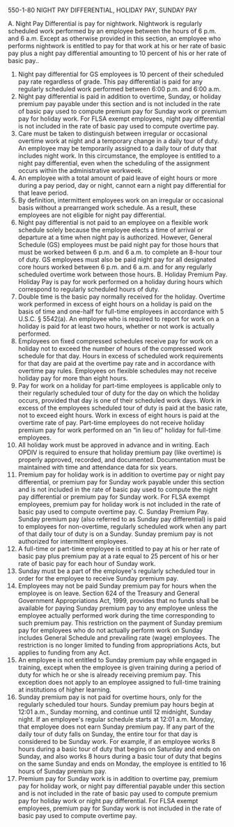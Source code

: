 
550-1-80 	NIGHT PAY DIFFERENTIAL, HOLIDAY PAY, SUNDAY PAY

A.	Night Pay Differential is pay for nightwork. Nightwork is regularly scheduled work performed by an employee between the hours of 6 p.m. and 6 a.m.  Except as otherwise provided in this section, an employee who performs nightwork is entitled to pay for that work at his or her rate of basic pay plus a night pay differential amounting to 10 percent of his or her rate of basic pay..  
1.	Night pay differential for GS employees is 10 percent of their scheduled pay rate regardless of grade.  This pay differential is paid for any regularly scheduled work performed between    6:00 p.m. and 6:00 a.m.
2.	Night pay differential is paid in addition to overtime, Sunday, or holiday premium pay payable under this section and is not included in the rate of basic pay used to compute premium pay for Sunday work or premium pay for holiday work.  For FLSA exempt employees, night pay differential is not included in the rate of basic pay used to compute overtime pay.
3.	Care must be taken to distinguish between irregular or occasional overtime work at night and a temporary change in a daily tour of duty. An employee may be temporarily assigned to a daily tour of duty that includes night work. In this circumstance, the employee is entitled to a night pay differential, even when the scheduling of the assignment occurs within the administrative workweek.
4.	An employee with a total amount of paid leave of eight hours or more during a pay period, day or night, cannot earn a night pay differential for that leave period.
5.	By definition, intermittent employees work on an irregular or occasional basis without a prearranged work schedule.  As a result, these employees are not eligible for night pay differential.
6.	Night pay differential is not paid to an employee on a flexible work schedule solely because the employee elects a time of arrival or departure at a time when night pay is authorized.  However, General Schedule (GS) employees must be paid night pay for those hours that must be worked between 6 p.m. and 6 a.m. to complete an 8-hour tour of duty.  GS employees must also be paid night pay for all designated core hours worked between 6 p.m. and 6 a.m. and for any regularly scheduled overtime work between those hours.
B.	Holiday Premium Pay. Holiday Pay is pay for work performed on a holiday during hours which correspond to regularly scheduled hours of duty.
1.	Double time is the basic pay normally received for the holiday. Overtime work performed in excess of eight hours on a holiday is paid on the basis of time and one-half for full-time employees in accordance with 5 U.S.C. § 5542(a). An employee who is required to report for work on a holiday is paid for at least two hours, whether or not work is actually performed.
2.	Employees on fixed compressed schedules receive pay for work on a holiday not to exceed the number of hours of the compressed work schedule for that day. Hours in excess of scheduled work requirements for that day are paid at the overtime pay rate and in accordance with overtime pay rules. Employees on flexible schedules may not receive holiday pay for more than eight hours.
3.	Pay for work on a holiday for part-time employees is applicable only to their regularly scheduled tour of duty for the day on which the holiday occurs, provided that day is one of their scheduled work days. Work in excess of the employees scheduled tour of duty is paid at the basic rate, not to exceed eight hours. Work in excess of eight hours is paid at the overtime rate of pay.  Part-time employees do not receive holiday premium pay for work performed on an “in lieu of” holiday for full-time employees.
4.	All holiday work must be approved in advance and in writing. Each OPDIV is required to ensure that holiday premium pay (like overtime) is properly approved, recorded, and documented. Documentation must be maintained with time and attendance data for six years.
5.	Premium pay for holiday work is in addition to overtime pay or night pay differential, or premium pay for Sunday work payable under this section and is not included in the rate of basic pay used to compute the night pay differential or premium pay for Sunday work.  For FLSA exempt employees, premium pay for holiday work is not included in the rate of basic pay used to compute overtime pay.
C.	Sunday Premium Pay. Sunday premium pay (also referred to as Sunday pay differential) is paid to employees for non-overtime, regularly scheduled work when any part of that daily tour of duty is on a Sunday. Sunday premium pay is not authorized for intermittent employees.   
1.	A full-time or part-time employee is entitled to pay at his or her rate of basic pay plus premium pay at a rate equal to 25 percent of his or her rate of basic pay for each hour of Sunday work.
2.	Sunday must be a part of the employee's regularly scheduled tour in order for the employee to receive Sunday premium pay.
3.	Employees may not be paid Sunday premium pay for hours when the employee is on leave.  Section 624 of the Treasury and General Government Appropriations Act, 1999, provides that no funds shall be available for paying Sunday premium pay to any employee unless the employee actually performed work during the time corresponding to such premium pay.  This restriction on the payment of Sunday premium pay for employees who do not actually perform work on Sunday includes General Schedule and prevailing rate (wage) employees. The restriction is no longer limited to funding from appropriations Acts, but applies to funding from any Act.
4.	An employee is not entitled to Sunday premium pay while engaged in training, except when the employee is given training during a period of duty for which he or she is already receiving premium pay. This exception does not apply to an employee assigned to full-time training at institutions of higher learning.
5.	Sunday premium pay is not paid for overtime hours, only for the regularly scheduled tour hours. Sunday premium pay hours begin at 12:01 a.m., Sunday morning, and continue until 12 midnight, Sunday night. If an employee's regular schedule starts at 12:01 a.m. Monday, that employee does not earn Sunday premium pay. If any part of the daily tour of duty falls on Sunday, the entire tour for that day is considered to be Sunday work. For example, if an employee works 8 hours during a basic tour of duty that begins on Saturday and ends on Sunday, and also works 8 hours during a basic tour of duty that begins on the same Sunday and ends on Monday, the employee is entitled to 16 hours of Sunday premium pay.
6.	Premium pay for Sunday work is in addition to overtime pay, premium pay for holiday work, or night pay differential payable under this section and is not included in the rate of basic pay used to compute premium pay for holiday work or night pay differential.  For FLSA exempt employees, premium pay for Sunday work is not included in the rate of basic pay used to compute overtime pay.
